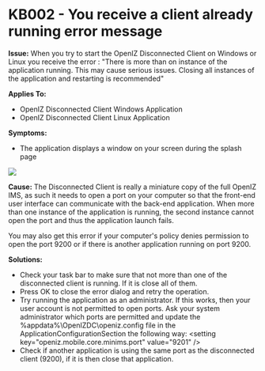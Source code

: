 # KB002 - You receive a client already running error message

**Issue:** When you try to start the OpenIZ Disconnected Client on Windows or Linux you receive the error : "There is more than on instance of the application running. This may cause serious issues. Closing all instances of the application and restarting is recommended"

**Applies To:**

* OpenIZ Disconnected Client Windows Application
* OpenIZ Disconnected Client Linux Application

**Symptoms:**

* The application displays a window on your screen during the splash page

![](../.gitbook/assets/kb002-errordialog.png)

**Cause:** The Disconnected Client is really a miniature copy of the full OpenIZ IMS, as such it needs to open a port on your computer so that the front-end user interface can communicate with the back-end application. When more than one instance of the application is running, the second instance cannot open the port and thus the application launch fails.

You may also get this error if your computer's policy denies permission to open the port 9200 or if there is another application running on port 9200.

**Solutions:**

* Check your task bar to make sure that not more than one of the disconnected client is running. If it is close all of them.
* Press OK to close the error dialog and retry the operation.
* Try running the application as an administrator. If this works, then your user account is not permitted to open ports. Ask your system administrator which ports are permitted and update the %appdata%\OpenIZDC\openiz.config file in the ApplicationConfigurationSection the following way: &lt;setting key="openiz.mobile.core.minims.port" value="9201" /&gt;
* Check if another application is using the same port as the disconnected client \(9200\), if it is then close that application.

